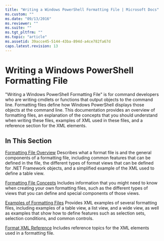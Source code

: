 ```yaml
---
title: "Writing a Windows PowerShell Formatting File | Microsoft Docs"
ms.custom: ""
ms.date: "09/13/2016"
ms.reviewer: ""
ms.suite: ""
ms.tgt_pltfrm: ""
ms.topic: "article"
ms.assetid: 39acce45-5144-43ba-894d-a4ce782fa67d
caps.latest.revision: 13
---
```

# Writing a Windows PowerShell Formatting File

"Writing a Windows PowerShell Formatting File" is for command developers who are writing cmdlets or functions that output objects to the command line. Formatting files define how Windows PowerShell displays those objects at the command line. This documentation provides an overview of formatting files, an explanation of the concepts that you should understand when writing these files, examples of XML used in these files, and a reference section for the XML elements.

## In This Section

[Formatting File Overview](./formatting-file-overview.md)
Describes what a format file is and the general components of a formatting file, including common features that can be defined in the file, the different types of format views that can be defined for .NET Framework objects, and a simplified example of the XML used to define a table view.

[Formatting File Concepts](./formatting-file-concepts.md)
Includes information that you might need to know when creating your own formatting files, such as the different types of views that you can define and special components of those views.

[Examples of Formatting Files](./examples-of-formatting-files.md)
Provides XML examples of several formatting files, including examples of a table view, a list view, and a wide view, as well as examples that show how to define features such as selection sets, selection conditions, and common controls.

[Format XML Reference](./format-schema-xml-reference.md)
Includes reference topics for the XML elements used in a formatting file.
